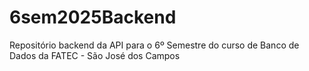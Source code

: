 # 6sem2025Backend
Repositório backend da API para o 6º Semestre do curso de Banco de Dados da FATEC - São José dos Campos
